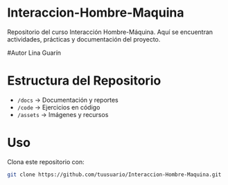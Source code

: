 # Interaccion-Hombre-Maquina
Repositorio del curso Interacción Hombre-Máquina. Aquí se encuentran actividades, prácticas y documentación del proyecto.

#Autor
Lina Guarín

# Estructura del Repositorio
- `/docs` → Documentación y reportes  
- `/code` → Ejercicios en código  
- `/assets` → Imágenes y recursos  


# Uso
Clona este repositorio con:

```bash
git clone https://github.com/tuusuario/Interaccion-Hombre-Maquina.git
